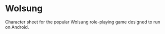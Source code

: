 Wolsung
=======

Character sheet for the popular Wolsung role-playing game designed to run on Android.

